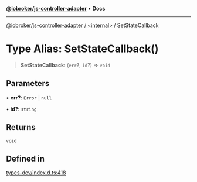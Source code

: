[**@iobroker/js-controller-adapter**](../../README.md) • **Docs**

***

[@iobroker/js-controller-adapter](../../globals.md) / [\<internal\>](../README.md) / SetStateCallback

# Type Alias: SetStateCallback()

> **SetStateCallback**: (`err`?, `id`?) => `void`

## Parameters

• **err?**: `Error` \| `null`

• **id?**: `string`

## Returns

`void`

## Defined in

[types-dev/index.d.ts:418](https://github.com/ioBroker/ioBroker.js-controller/blob/dae94f706cc75e41fc7f1fe6bb283f8c8f9ede06/packages/types-dev/index.d.ts#L418)
